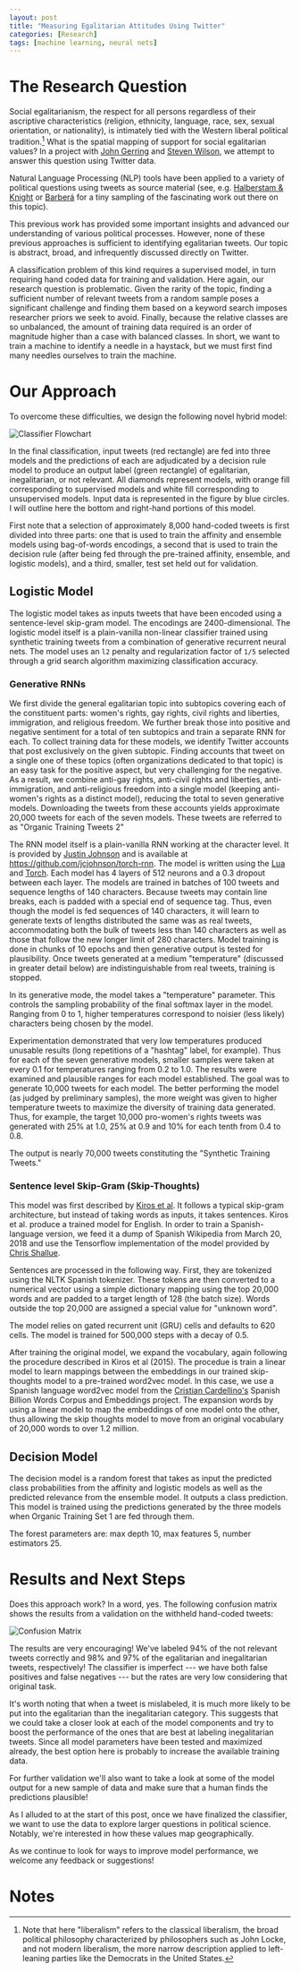 ```yaml
---
layout: post
title: "Measuring Egalitarian Attitudes Using Twitter"
categories: [Research]
tags: [machine learning, neural nets]
---
```

# The Research Question
Social egalitarianism, the respect for all persons regardless of their ascriptive characteristics (religion, ethnicity, language, race, sex, sexual orientation, or nationality), is intimately tied with the Western liberal political tradition.[^liberalism] What is the spatial mapping of support for social egalitarian values? In a project with [John Gerring](https://liberalarts.utexas.edu/government/faculty/jg29775) and [Steven Wilson](https://www.unr.edu/political-science/people/wilson-steven), we attempt to answer this question using Twitter data.

Natural Language Processing (NLP) tools have been applied to a variety of political questions using tweets as source material (see, e.g. [Halberstam & Knight](https://www.sciencedirect.com/science/article/abs/pii/S0047272716301001) or [Barberá](https://www.cambridge.org/core/journals/political-analysis/article/birds-of-the-same-feather-tweet-together-bayesian-ideal-point-estimation-using-twitter-data/91E37205F69AEA32EF27F12563DC2A0A) for a tiny sampling of the fascinating work out there on this topic). 

This previous work has provided some important insights and advanced our understanding of various political processes. However, none of these previous approaches is sufficient to identifying egalitarian tweets. Our topic is abstract, broad, and infrequently discussed directly on Twitter. 

A classification problem of this kind requires a supervised model, in turn requiring hand coded data for training and validation. Here again, our research question is problematic. Given the rarity of the topic, finding a sufficient number of relevant tweets from a random sample poses a significant challenge and finding them based on a keyword search imposes researcher priors we seek to avoid. Finally, because the relative classes are so unbalanced, the amount of training data required is an order of magnitude higher than a case with balanced classes. In short, we want to train a machine to identify a needle in a haystack, but we must first find many needles ourselves to train the machine. 

# Our Approach
To overcome these difficulties, we design the following novel hybrid model: 

![Classifier Flowchart](/images/classifier_flow_chart.jpg)

In the final classification, input tweets (red rectangle) are fed into three models and the predictions of each are adjudicated by a decision rule model to produce an output label (green rectangle) of egalitarian, inegalitarian, or not relevant. All diamonds represent models, with orange fill corresponding to supervised models and white fill corresponding to unsupervised models. Input data is represented in the figure by blue circles. I will outline here the bottom and right-hand portions of this model.

First note that a selection of approximately 8,000 hand-coded tweets is first divided into three parts: one that is used to train the affinity and ensemble models using bag-of-words encodings, a second that is used to train the decision rule (after being fed through the pre-trained affinity, ensemble, and logistic models), and a third, smaller, test set held out for validation.

## Logistic Model

The logistic model takes as inputs tweets that have been encoded using a sentence-level skip-gram model. The encodings are 2400-dimensional. The logistic model itself is a plain-vanilla non-linear classifier trained using synthetic training tweets from a combination of generative recurrent neural nets. The model uses an `l2` penalty and regularization factor of `1/5` selected through a grid search algorithm maximizing classification accuracy.

### Generative RNNs

We first divide the general egalitarian topic into subtopics covering each of the constituent parts: women's rights, gay rights, civil rights and liberties, immigration, and religious freedom. We further break those into positive and negative sentiment for a total of ten subtopics and train a separate RNN for each. To collect training data for these models, we identify Twitter accounts that post exclusively on the given subtopic. Finding accounts that tweet on a single one of these topics (often organizations dedicated to that topic) is an easy task for the positive aspect, but very challenging for the negative. As a result, we combine anti-gay rights, anti-civil rights and liberties, anti-immigration, and anti-religious freedom into a single model (keeping anti-women's rights as a distinct model), reducing the total to seven generative models. Downloading the tweets from these accounts yields approximate 20,000 tweets for each of the seven models. These tweets are referred to as "Organic Training Tweets 2"

The RNN model itself is a plain-vanilla RNN working at the character level. It is provided by [Justin Johnson](https://cs.stanford.edu/people/jcjohns/) and is available at <https://github.com/jcjohnson/torch-rnn>. The model is written using the [Lua](https://www.lua.org/) and [Torch](http://torch.ch/). Each model has 4 layers of 512 neurons and a 0.3 dropout between each layer. The models are trained in batches of 100 tweets and sequence lengths of 140 characters. Because tweets may contain line breaks, each is padded with a special end of sequence tag. Thus, even though the model is fed sequences of 140 characters, it will learn to generate texts of lengths distributed the same was as real tweets, accommodating both the bulk of tweets less than 140 characters as well as those that follow the new longer limit of 280 characters. Model training is done in chunks of 10 epochs and then generative output is tested for plausibility. Once tweets generated at a medium "temperature" (discussed in greater detail below) are indistinguishable from real tweets, training is stopped.

In its generative mode, the model takes a "temperature" parameter. This controls the sampling probability of the final softmax layer in the model. Ranging from 0 to 1, higher temperatures correspond to noisier (less likely) characters being chosen by the model.

Experimentation demonstrated that very low temperatures produced unusable results (long repetitions of a "hashtag" label, for example). Thus for each of the seven generative models, smaller samples were taken at every 0.1 for temperatures ranging from 0.2 to 1.0. The results were examined and plausible ranges for each model established. The goal was to generate 10,000 tweets for each model. The better performing the model (as judged by preliminary samples), the more weight was given to higher temperature tweets to maximize the diversity of training data generated. Thus, for example, the target 10,000 pro-women's rights tweets was generated with 25% at 1.0, 25% at 0.9 and 10% for each tenth from 0.4 to 0.8.

The output is nearly 70,000 tweets constituting the "Synthetic Training Tweets."

### Sentence level Skip-Gram (Skip-Thoughts)

This model was first described by [Kiros et al](https://arxiv.org/abs/1506.06726). It follows a typical skip-gram architecture, but instead of taking words as inputs, it takes sentences. Kiros et al. produce a trained model for English. In order to train a Spanish-language version, we feed it a dump of Spanish Wikipedia from March 20, 2018 and use the Tensorflow implementation of the model provided by [Chris Shallue](https://github.com/tensorflow/models/tree/master/research/skip_thoughts).

Sentences are processed in the following way. First, they are tokenized using the NLTK Spanish tokenizer. These tokens are then converted to a numerical vector using a simple dictionary mapping using the top 20,000 words and are padded to a target length of 128 (the batch size). Words outside the top 20,000 are assigned a special value for "unknown word".

The model relies on gated recurrent unit (GRU) cells and defaults to 620 cells. The model is trained for 500,000 steps with a decay of 0.5.

After training the original model, we expand the vocabulary, again following the procedure described in Kiros et al (2015). The procedue is train a linear model to learn mappings between the embeddings in our trained skip-thoughts model to a pre-trained word2vec model. In this case, we use a Spanish language word2vec model from the [Cristian Cardellino's](https://crscardellino.github.io/SBWCE/) Spanish Billion Words Corpus and Embeddings project. The expansion words by using a linear model to map the embeddings of one model onto the other, thus allowing the skip thoughts model to move from an original vocabulary of 20,000 words to over 1.2 million.

## Decision Model

The decision model is a random forest that takes as input the predicted class probabilities from the affinity and logistic models as well as the predicted relevance from the ensemble model. It outputs a class prediction. This model is trained using the predictions generated by the three models when Organic Training Set 1 are fed through them.

The forest parameters are: max depth 10, max features 5, number estimators 25.

# Results and Next Steps
Does this approach work? In a word, yes. The following confusion matrix shows the results from a validation on the withheld hand-coded tweets:

![Confusion Matrix](/images/classifier_confusion_matrix.jpg)

The results are very encouraging! We've labeled 94% of the not relevant tweets correctly and 98% and 97% of the egalitarian and inegalitarian tweets, respectively! The classifier is imperfect --- we have both false positives and false negatives --- but the rates are very low considering that original task. 

It's worth noting that when a tweet is mislabeled, it is much more likely to be put into the egalitarian than the inegalitarian category. This suggests that we could take a closer look at each of the model components and try to boost the performance of the ones that are best at labeling inegalitarian tweets. Since all model parameters have been tested and maximized already, the best option here is probably to increase the available training data. 

For further validation we'll also want to take a look at some of the model output for a new sample of data and make sure that a human finds the predictions plausible!

As I alluded to at the start of this post, once we have finalized the classifier, we want to use the data to explore larger questions in political science. Notably, we're interested in how these values map geographically. 

As we continue to look for ways to improve model performance, we welcome any feedback or suggestions!

# Notes
[^liberalism]: Note that here "liberalism" refers to the classical liberalism, the broad political philosophy characterized by philosophers such as John Locke, and not modern liberalism, the more narrow description applied to left-leaning parties like the Democrats in the United States.
